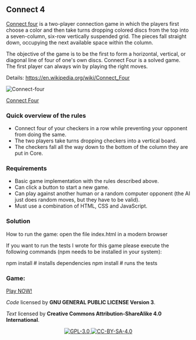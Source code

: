 ## Connect 4

[Connect four](https://stiago.github.io/connect-4/) is a two-player connection game in which the players first choose a color and then take turns dropping colored discs from the top into a seven-column, six-row vertically suspended grid. The pieces fall straight down, occupying the next available space within the column. 

The objective of the game is to be the first to form a horizontal, vertical, or diagonal line of four of one's own discs. Connect Four is a solved game. The first player can always win by playing the right moves.

Details: https://en.wikipedia.org/wiki/Connect_Four

![Connect-four](https://github.com/STiago/connect-4/blob/master/images/connect-four.jpg)

[Connect Four](https://stiago.github.io/connect-4/)


### Quick overview of the rules

- Connect four of your checkers in a row while preventing your opponent from doing the same.
- The two players take turns dropping checkers into a vertical board.
- The checkers fall all the way down to the bottom of the column they are put in Core.


### Requirements

- Basic game implementation with the rules described above.
- Can click a button to start a new game.
- Can play against another human or a random computer opponent (the AI just does random moves, but they have to be valid).
- Must use a combination of HTML, CSS and JavaScript.


### Solution

How to run the game: open the file index.html in a modern browser 

If you want to run the tests I wrote for this game please execute the following commands (npm needs to be installed in your system):

npm install # installs dependencies 
npm install # runs the tests 


### Game: 

[Play NOW!](https://stiago.github.io/connect-4/)




_Code_ licensed by **GNU GENERAL PUBLIC LICENSE Version 3**.

_Text_ licensed by **Creative Commons Attribution-ShareAlike 4.0 International**.

<p align="center">
<a href="http://www.gnu.org/licenses/gpl-3.0.html">
<img alt="GPL-3.0" src="https://dl.dropboxusercontent.com/s/t0ylvis7f1stcu7/GPL-3.0.png">
</a>
<a href="https://creativecommons.org/licenses/by-sa/4.0/legalcode">
<img alt="CC-BY-SA-4.0" src="https://dl.dropboxusercontent.com/s/sb421l5usayaigo/CC-BY-SA-4.0.png">
</a>
</p>
